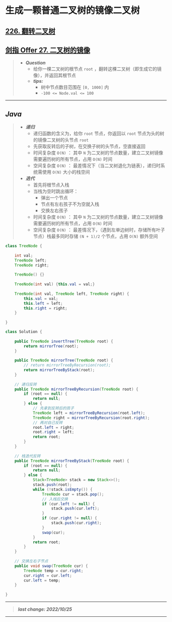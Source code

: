 # 生成一颗普通二叉树的镜像二叉树

## [226. 翻转二叉树](https://leetcode.cn/problems/invert-binary-tree/)

## [剑指 Offer 27. 二叉树的镜像](https://leetcode.cn/problems/er-cha-shu-de-jing-xiang-lcof/)

> - ***Question***
>   - 给你一棵二叉树的根节点 `root` ，翻转这棵二叉树（即生成它的镜像），并返回其根节点
>   - ***tips:***
>     - 树中节点数目范围在 `[0, 1000]` 内
>     - `-100 <= Node.val <= 100`

---

## *Java*

> - ***递归***
>   - 递归函数的含义为，给你 `root` 节点，你返回以 `root` 节点为头的树的镜像二叉树的头节点 `root`
>   - 先获取反转后的子树，在交换子树的头节点，空直接返回
>   - 时间复杂度 `O(N)` ： 其中 `N` 为二叉树的节点数量，建立二叉树镜像需要遍历树的所有节点，占用 `O(N)` 时间
>   - 空间复杂度 `O(N)` ： 最差情况下（当二叉树退化为链表），递归时系统需使用 `O(N)` 大小的栈空间
> - ***迭代***
>   - 首先将根节点入栈
>   - 当栈为空时跳出循环：
>     - 弹出一个节点
>     - 节点有左右孩子不为空就入栈
>     - 交换左右孩子
>   - 时间复杂度 `O(N)` ： 其中 `N` 为二叉树的节点数量，建立二叉树镜像需要遍历树的所有节点，占用 `O(N)` 时间
>   - 空间复杂度 `O(N)` ： 最差情况下，（遇到左单边树时，存储所有叶子节点）栈最多同时存储 `(N + 1)/2` 个节点，占用 `O(N)` 额外空间

```java
class TreeNode {
    
    int val;
    TreeNode left;
    TreeNode right;
    
    TreeNode() {}
    
    TreeNode(int val) {this.val = val;}
    
    TreeNode(int val, TreeNode left, TreeNode right) {
        this.val = val;
        this.left = left;
        this.right = right;
    }
    
}

class Solution {
    
    public TreeNode invertTree(TreeNode root) {
        return mirrorTree(root);
    }
    
    public TreeNode mirrorTree(TreeNode root) {
        // return mirrorTreeByRecursion(root);
        return mirrorTreeByStack(root);
    }
    
    // 递归反转
    public TreeNode mirrorTreeByRecursion(TreeNode root) {
        if (root == null) {
            return null;
        } else {
            // 先拿到反转后的孩子
            TreeNode left = mirrorTreeByRecursion(root.left);
            TreeNode right = mirrorTreeByRecursion(root.right);
            // 再对自己反转
            root.left = right;
            root.right = left;
            return root;
        }
    }
    
    // 栈迭代反转
    public TreeNode mirrorTreeByStack(TreeNode root) {
        if (root == null) {
            return null;
        } else {
            Stack<TreeNode> stack = new Stack<>();
            stack.push(root);
            while (!stack.isEmpty()) {
                TreeNode cur = stack.pop();
                // 入栈后交换
                if (cur.left != null) {
                    stack.push(cur.left);
                }
                if (cur.right != null) {
                    stack.push(cur.right);
                }
                swap(cur);
            }
            return root;
        }
    }
    
    // 交换左右子节点
    public void swap(TreeNode cur) {
        TreeNode temp = cur.right;
        cur.right = cur.left;
        cur.left = temp;
    }
    
}
```

---

> ***last change: 2022/10/25***

---
